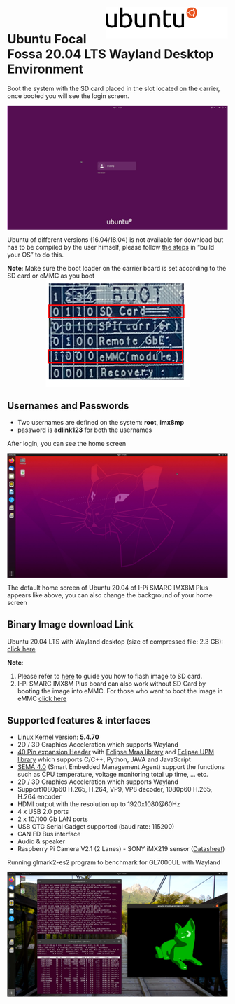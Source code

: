 <img src="UbuntuImages.assets\ubuntu_logo_hex.png" alt="ubuntu_logo_hex" style="zoom:70%;" align="right" />
<br>

# Ubuntu Focal Fossa 20.04 LTS Wayland Desktop Environment

<div class= "bullets">

Boot the system with the SD card placed in the slot located on the carrier, once booted you will see the login screen.

<img src="UbuntuImages.assets\Screenshot_1.png" alt="logo" style="zoom:100%; margin-left: auto; margin-right: auto; display: block;" />


Ubuntu of different versions (16.04/18.04) is not available for download but has to be compiled by the user himself, please follow [the steps](HowToBuildUbuntu.html) in “build your OS” to do this.

**Note**: Make sure the boot loader on the carrier board is set according to the SD card or eMMC as you boot
<img src="YoctoImages.assets\Boot_loader.png" alt="logo" style="margin-left: auto; margin-right: auto; display: block;" />

## Usernames and Passwords

- Two usernames are defined on the system: **root**, **imx8mp**
- password is **adlink123** for both the usernames

After login, you can see the home screen

<img src="UbuntuImages.assets\Screenshot_2.png" alt="logo" style="zoom:100%; margin-left: auto; margin-right: auto; display: block;" />


The default home screen of Ubuntu 20.04 of I-Pi SMARC IMX8M Plus appears like above, you can also change the background of your home screen

## Binary Image download Link

Ubuntu 20.04 LTS with Wayland desktop (size of compressed file: 2.3 GB): [click here](https://hq0epm0west0us0storage.blob.core.windows.net/$web/public/SMARC/LEC-iMX8MP/Images/Ubuntu/LEC-iMX8MP_2G_iPI-SMARC_Plus_Ubuntu20.04_1v3_20210519)

**Note**:

1. Please refer to [here](HowToFlashImageSD.html) to guide you how to flash image to SD card.
2. I-Pi SMARC IMX8M Plus board can also work without SD Card by booting the image into eMMC. For those who want to boot the image in eMMC [click here](HowToFlashImageeMMC.html)

## Supported features & interfaces

- Linux Kernel version: **5.4.70**
- 2D / 3D Graphics Acceleration which supports Wayland
- [40 Pin expansion Header](https://www.ipi.wiki/pages/docs) with [Eclipse Mraa library](https://github.com/eclipse/mraa) and [Eclipse UPM library](https://github.com/eclipse/upm) which supports C/C++, Python, JAVA and JavaScript
- [SEMA 4.0](https://adlink-epm.github.io/sema-doc/#/) (Smart Embedded Management Agent) support the functions such as CPU temperature, voltage monitoring total up time, ... etc.
- 2D / 3D Graphics Acceleration which supports Wayland
- Support1080p60 H.265, H.264, VP9, VP8 decoder, 1080p60 H.265, H.264 encoder
- HDMI output with the resolution up to 1920x1080@60Hz
- 4 x USB 2.0 ports
- 2 x 10/100 Gb LAN ports
- USB OTG Serial Gadget supported (baud rate: 115200)
- CAN FD Bus interface
- Audio & speaker
- Raspberry Pi Camera V2.1 (2 Lanes) - SONY iMX219 sensor ([Datasheet](https://www.raspberrypi.org/documentation/hardware/camera/))

Running glmark2-es2 program to benchmark for GL7000UL with Wayland

<img src="UbuntuImages.assets\glmark2.png" alt="logo" style="zoom:100%; margin-left: auto; margin-right: auto; display: block;" />

## 
</div>